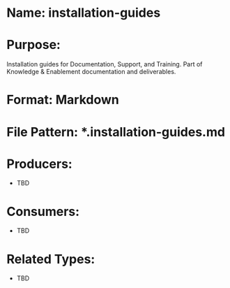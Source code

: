 # Name: installation-guides

# Purpose:
Installation guides for Documentation, Support, and Training. Part of Knowledge & Enablement documentation and deliverables.

# Format: Markdown

# File Pattern: *.installation-guides.md

# Producers:
- TBD

# Consumers:
- TBD

# Related Types:
- TBD
